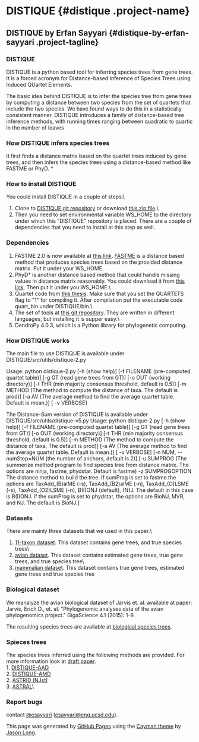 <div class="section page-header">

DISTIQUE {#distique .project-name}
========

DISTIQUE by Erfan Sayyari {#distique-by-erfan-sayyari .project-tagline}
-------------------------

</div>

<div class="section main-content">

### <span id="distique">[<span class="octicon octicon-link"></span>](#distique)</span>DISTIQUE

DISTIQUE is a python based tool for inferring species trees from gene
trees. It is a forced acronym for Distance-based Inference of Species
Trees using Induced QUartet Elements.

The basic idea behind DISTIQUE is to infer the species tree from gene
trees by computing a distance between two species from the set of
quartets that include the two species. We have found ways to do this in
a statistically consistent manner. DISTIQUE introduces a family of distance-based tree inference methods, 
with running times ranging between quadratic to quartic in the number of leaves

### <span id="how-distique-infers-species-trees">[<span class="octicon octicon-link"></span>](#how-distique-infers-species-trees)</span>How DISTIQUE infers species trees

It first finds a distance matrix based on the quartet trees induced by
gene trees, and then infers the species trees using a distance-based
method like FASTME or PhyD. \*

### <span id="how-to-install-distique">[<span class="octicon octicon-link"></span>](#how-to-install-distique)</span>How to install DISTIQUE

You could install DISTIQUE in a couple of steps:\
 1. Clone to [DISTIQUE git
repository](https://github.com/esayyari/DISTIQUE) or download [this zip
file](https://github.com/esayyari/DISTIQUE/archive/master.zip).\
 2. Then you need to set environmental variable WS\_HOME to the
directory under which this "DISTIQUE" repository is placed. There are
a couple of dependencies that you need to install at this step as well.

### <span id="dependencies">[<span class="octicon octicon-link"></span>](#dependencies)</span>Dependencies

1.  FASTME 2.0 is now available at [this
    link](http://www.atgc-montpellier.fr/fastme/binaries.php).
    [FASTME](http://www.atgc-montpellier.fr/fastme/binaries.php) is a
    distance based method that produces species trees based on the
    provided distance matrix. Put it under your WS\_HOME.
2.  PhyD\* is another distance based method that could handle missing
    values in distance matrix reasonably. You could download it from
    [this link](http://www.atgc-montpellier.fr/phyd/binaries.php). Then
    put it under you WS\_HOME.\
3.  Quartet code from [this thesis](http://jensjohansen.com/thesis/).
    Make sure that you set the QUARTETS flag to "1" for compiling it.
    After compilation put the executable code quart\_bin under
    DISTIQUE/bin.\
4.  The set of tools at [this git
    repository](https://github.com/smirarab/global). They are written in
    different languages, but installing it is supper easy.\
5.  DendroPy 4.0.3, which is a Python library for
    phylogenetic computing.

### <span id="how-distique-works">[<span class="octicon octicon-link"></span>](#how-distique-works)</span>How DISTIQUE works

The main file to use DISTIQUE is available under
DISTIQUE/src/utils/distique-2.py

Usage: python distique-2.py \[-h (show help)\] \[-f FILENAME
(pre-computed quartet table)\] \[-g GT (read gene trees from GT)\] \[-o
OUT (working directory)\] \[-t THR (min majority consensus threshold,
default is 0.5)\] \[-m METHOD (The method to compute the distance of
taxa. The default is prod)\] \[-a AV (The average method
to find the average quartet table. Default is mean.)\] \[ -v VERBOSE\]

The Distance-Sum version of DISTIQUE is available under DISTIQUE/src/utils/distique-v5.py
Usage: python distique-2.py \[-h (show help)\] \[-f FILENAME
(pre-computed quartet table)\] \[-g GT (read gene trees from GT)\] \[-o
OUT (working directory)\] \[-t THR (min majority consensus threshold,
default is 0.5)\] \[-m METHOD (The method to compute the distance of
taxa. The default is prod)\] \[-a AV (The average method
to find the average quartet table. Default is mean.)\] \[ -v VERBOSE\]
\[-n NUM, --numStep=NUM (the number of anchors, default is 2)\]
\[-u SUMPROG  (The summerize method program to find species tree from
                        distance matrix. The options are ninja, fastme, phydstar. Default is fastme)
  -z SUMPROGOPTION      The distance method to build the tree. If sumProg is
                        set to fastme the options are TaxAdd_(B)alME (-s),
                        TaxAdd_(B2)alME (-n), TaxAdd_(O)LSME (-s),
                        TaxAdd_(O2)LSME (-n), B(I)ONJ (default), (N)J. The
                        default in this case is B(I)ONJ. if the  sumProg is
                        set to phydstar, the options are BioNJ, MVR, and NJ.
                        The default is BioNJ.\]

### <span id="datasets">[<span class="octicon octicon-link"></span>](#datasets)</span>Datasets

There are mainly three datasets that we used in this paper.\
 1. [11-taxon
dataset](https://drive.google.com/a/eng.ucsd.edu/file/d/0B16sMwDmKEuucVNHbk1Ocld2dFU/view?usp=sharing).
This dataset contains gene trees, and true species trees\
 2. [avian
dataset](https://drive.google.com/a/eng.ucsd.edu/file/d/0B16sMwDmKEuudi0yV1JyT0c5NEk/view?usp=sharing).
This dataset contains estimated gene trees, true gene trees, and true
species tree\
 3. [mammalian
dataset](https://drive.google.com/a/eng.ucsd.edu/file/d/0B16sMwDmKEuuYVBBTmxlcnVPYkE/view?usp=sharing).
This dataset contains true gene trees, estimated gene trees and true
species tree

### <span id="biological-dataset">[<span class="octicon octicon-link"></span>](#biological-dataset)</span>Biological dataset

We reanalyze the avian biological dataset of Jarvis et. al. available at
paper:\
 Jarvis, Erich D., et. al. "Phylogenomic analyses data of the avian
phylogenomics project." GigaScience 4.1 (2015): 1-9.

The resulting species trees are available at [biological species
trees](https://drive.google.com/file/d/0B16sMwDmKEuuT1JVbFZWT09Id0E/view?usp=sharing).
### <span id="spieces-trees">[<span class="octicon octicon-link"></span>](#spieces-trees)</span>Spieces trees

The species trees inferred using the following methods are provided. For
more information look at [draft
paper](https://raw.githubusercontent.com/esayyari/esayyari.github.io/master/main-draft.pdf).\
 1.
[DISTIQUE-AAD](https://drive.google.com/a/eng.ucsd.edu/file/d/0B16sMwDmKEuuN184b2w5RkZ1YTQ/view?usp=sharing)\
 2.
[DISTIQUE-AMD](https://drive.google.com/a/eng.ucsd.edu/file/d/0B16sMwDmKEuuUGVIWEpUZ1V3OU0/view?usp=sharing)\
 2. [ASTRID
(NJst)](https://drive.google.com/a/eng.ucsd.edu/file/d/0B16sMwDmKEuuR2hkMFZEaG9DMmc/view?usp=sharing)\
 3.
[ASTRAL](https://drive.google.com/a/eng.ucsd.edu/file/d/0B16sMwDmKEuuZWxFMnU0RzhWTTg/view?usp=sharing)\

### <span id="report-bugs">[<span class="octicon octicon-link"></span>](#report-bugs)</span>Report bugs

contact [@esayyari](https://github.com/esayyari)
(<esayyari@eng.ucsd.edu>).

<span class="site-footer-credits">This page was generated by [GitHub
Pages](https://pages.github.com) using the [Cayman
theme](https://github.com/jasonlong/cayman-theme) by [Jason
Long](https://twitter.com/jasonlong).</span>

</div>
